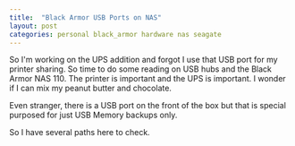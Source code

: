 ```yaml
---
title:  "Black Armor USB Ports on NAS"
layout: post
categories: personal black_armor hardware nas seagate
---
```


So I'm working on the UPS addition and forgot I use that USB port for my printer sharing. So time to do some reading on USB hubs and the Black Armor NAS 110. The printer is important and the UPS is important.  I wonder if I can mix my peanut butter and chocolate.

Even stranger, there is a USB port on the front of the box but that is special purposed for just USB Memory backups only.

So I have several paths here to check.
